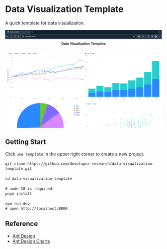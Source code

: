 # Data Visualization Template

A quick template for data visualization.

![](./.github/image/preview.png)

## Getting Start

Click `use template` in the upper right corner to create a new project.

```shell
git clone https://github.com/dovolopor-research/data-visualization-template.git

cd data-visualization-template

# node 18 is required!
pnpm install

npm run dev
# open http://localhost:8000
```

## Reference

- [Ant Design](https://ant-design.antgroup.com/index-cn)
- [Ant Design Charts](https://ant-design-charts-next.antgroup.com/)

